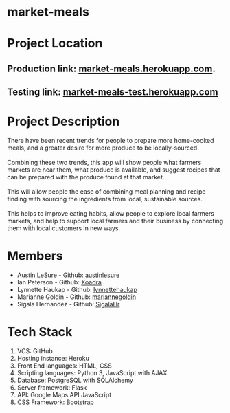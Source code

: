 # market-meals

<h1>Project Location</h1>
<h2>Production link: <a href="https://market-meals.herokuapp.com/">market-meals.herokuapp.com</a>.</h2>
<h2>Testing link: <a href = "https://market-meals-test.herokuapp.com/">market-meals-test.herokuapp.com</a></h2>

<h1>Project Description</h1>
There have been recent trends for people to prepare more home-cooked meals, and a greater desire for more produce to be locally-sourced. 
<br />
<br />
Combining these two trends, this app will show people what farmers markets are near them, what produce is available, and suggest recipes that can be prepared with the produce found at that market. 
<br />
<br />
This will allow people the ease of combining meal planning and recipe finding with sourcing the ingredients from local, sustainable sources. 
<br />
<br />
This helps to improve eating habits, allow people to explore local farmers markets, and help to support local farmers and their business by connecting them with local customers in new ways.

<h1>Members</h1>

<ul>
  <li>
   Austin	LeSure - Github: <a href = "https://github.com/austinlesure">austinlesure</a>
  </li>
  <li>
    Ian Peterson - Github: <a href = "https://github.com/Xoadra">Xoadra</a>
  </li>
  <li>
   Lynnette	Haukap - Github: <a href = "https://github.com/lynnettehaukap">lynnettehaukap</a>
  </li>
  <li>
   Marianne	Goldin - Github: <a href = "https://github.com/mariannegoldin">mariannegoldin</a>
  </li>
  <li>
    Sigala	Hernandez - Github: <a href = "https://github.com/SigalaHr">SigalaHr</a>
  </li>




</ul>

<h1>Tech Stack</h1>
<ol>
  <li>VCS: GitHub</li>
  <li>Hosting instance: Heroku</li>
  <li>Front End languages: HTML, CSS</li>
  <li>Scripting languages: Python 3, JavaScript with AJAX</li>
  <li>Database: PostgreSQL with SQLAlchemy</li>
  <li>Server framework: Flask</li>
  <li>API: Google Maps API JavaScript</li>
  <li>CSS Framework: Bootstrap</li>
</ol>
